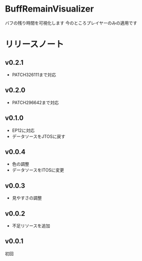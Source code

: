 # BuffRemainVisualizer
バフの残り時間を可視化します 今のところプレイヤーのみの適用です  

# リリースノート
## v0.2.1
* PATCH326111まで対応
## v0.2.0
* PATCH296642まで対応
## v0.1.0
* EP12に対応
* データソースをJTOSに戻す
## v0.0.4
* 色の調整
* データソースをITOSに変更
## v0.0.3
* 見やすさの調整
## v0.0.2
* 不足リソースを追加
## v0.0.1
初回
